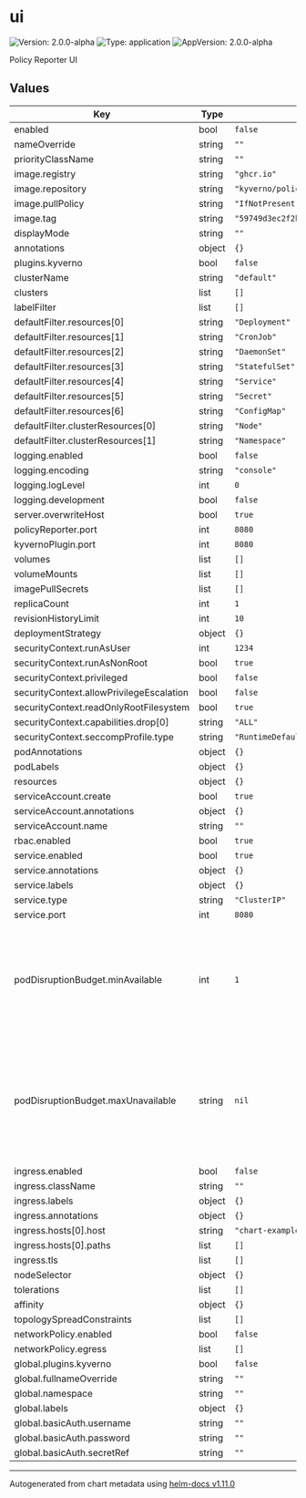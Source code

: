 # ui

![Version: 2.0.0-alpha](https://img.shields.io/badge/Version-2.0.0--alpha-informational?style=flat-square) ![Type: application](https://img.shields.io/badge/Type-application-informational?style=flat-square) ![AppVersion: 2.0.0-alpha](https://img.shields.io/badge/AppVersion-2.0.0--alpha-informational?style=flat-square)

Policy Reporter UI

## Values

| Key | Type | Default | Description |
|-----|------|---------|-------------|
| enabled | bool | `false` |  |
| nameOverride | string | `""` |  |
| priorityClassName | string | `""` |  |
| image.registry | string | `"ghcr.io"` |  |
| image.repository | string | `"kyverno/policy-reporter-ui"` |  |
| image.pullPolicy | string | `"IfNotPresent"` |  |
| image.tag | string | `"59749d3ec2f2b73aede3ed5393d9c83cc762bc2f"` |  |
| displayMode | string | `""` |  |
| annotations | object | `{}` |  |
| plugins.kyverno | bool | `false` |  |
| clusterName | string | `"default"` |  |
| clusters | list | `[]` |  |
| labelFilter | list | `[]` |  |
| defaultFilter.resources[0] | string | `"Deployment"` |  |
| defaultFilter.resources[1] | string | `"CronJob"` |  |
| defaultFilter.resources[2] | string | `"DaemonSet"` |  |
| defaultFilter.resources[3] | string | `"StatefulSet"` |  |
| defaultFilter.resources[4] | string | `"Service"` |  |
| defaultFilter.resources[5] | string | `"Secret"` |  |
| defaultFilter.resources[6] | string | `"ConfigMap"` |  |
| defaultFilter.clusterResources[0] | string | `"Node"` |  |
| defaultFilter.clusterResources[1] | string | `"Namespace"` |  |
| logging.enabled | bool | `false` |  |
| logging.encoding | string | `"console"` |  |
| logging.logLevel | int | `0` |  |
| logging.development | bool | `false` |  |
| server.overwriteHost | bool | `true` |  |
| policyReporter.port | int | `8080` |  |
| kyvernoPlugin.port | int | `8080` |  |
| volumes | list | `[]` |  |
| volumeMounts | list | `[]` |  |
| imagePullSecrets | list | `[]` |  |
| replicaCount | int | `1` |  |
| revisionHistoryLimit | int | `10` |  |
| deploymentStrategy | object | `{}` |  |
| securityContext.runAsUser | int | `1234` |  |
| securityContext.runAsNonRoot | bool | `true` |  |
| securityContext.privileged | bool | `false` |  |
| securityContext.allowPrivilegeEscalation | bool | `false` |  |
| securityContext.readOnlyRootFilesystem | bool | `true` |  |
| securityContext.capabilities.drop[0] | string | `"ALL"` |  |
| securityContext.seccompProfile.type | string | `"RuntimeDefault"` |  |
| podAnnotations | object | `{}` |  |
| podLabels | object | `{}` |  |
| resources | object | `{}` |  |
| serviceAccount.create | bool | `true` |  |
| serviceAccount.annotations | object | `{}` |  |
| serviceAccount.name | string | `""` |  |
| rbac.enabled | bool | `true` |  |
| service.enabled | bool | `true` |  |
| service.annotations | object | `{}` |  |
| service.labels | object | `{}` |  |
| service.type | string | `"ClusterIP"` |  |
| service.port | int | `8080` |  |
| podDisruptionBudget.minAvailable | int | `1` | Configures the minimum available pods for policy-reporter-ui disruptions. Cannot be used if `maxUnavailable` is set. |
| podDisruptionBudget.maxUnavailable | string | `nil` | Configures the maximum unavailable pods for policy-reporter-ui disruptions. Cannot be used if `minAvailable` is set. |
| ingress.enabled | bool | `false` |  |
| ingress.className | string | `""` |  |
| ingress.labels | object | `{}` |  |
| ingress.annotations | object | `{}` |  |
| ingress.hosts[0].host | string | `"chart-example.local"` |  |
| ingress.hosts[0].paths | list | `[]` |  |
| ingress.tls | list | `[]` |  |
| nodeSelector | object | `{}` |  |
| tolerations | list | `[]` |  |
| affinity | object | `{}` |  |
| topologySpreadConstraints | list | `[]` |  |
| networkPolicy.enabled | bool | `false` |  |
| networkPolicy.egress | list | `[]` |  |
| global.plugins.kyverno | bool | `false` |  |
| global.fullnameOverride | string | `""` |  |
| global.namespace | string | `""` |  |
| global.labels | object | `{}` |  |
| global.basicAuth.username | string | `""` |  |
| global.basicAuth.password | string | `""` |  |
| global.basicAuth.secretRef | string | `""` |  |

----------------------------------------------
Autogenerated from chart metadata using [helm-docs v1.11.0](https://github.com/norwoodj/helm-docs/releases/v1.11.0)

